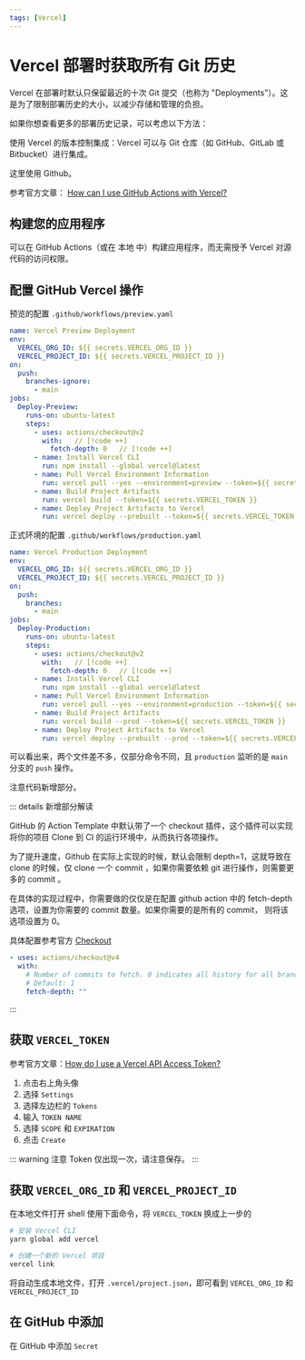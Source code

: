 ```yaml
---
tags: [Vercel]
---
```


# Vercel 部署时获取所有 Git 历史

Vercel 在部署时默认只保留最近的十次 Git 提交（也称为 "Deployments"）。这是为了限制部署历史的大小，以减少存储和管理的负担。

如果你想查看更多的部署历史记录，可以考虑以下方法：

使用 Vercel 的版本控制集成：Vercel 可以与 Git 仓库（如 GitHub、GitLab 或 Bitbucket）进行集成。

这里使用 Github。

参考官方文章： [How can I use GitHub Actions with Vercel?](https://vercel.com/guides/how-can-i-use-github-actions-with-vercel)

## 构建您的应用程序

可以在 GitHub Actions（或在 本地 中）构建应用程序，而无需授予 Vercel 对源代码的访问权限。

## 配置 GitHub Vercel 操作

预览的配置 `.github/workflows/preview.yaml`

```yaml
name: Vercel Preview Deployment
env:
  VERCEL_ORG_ID: ${{ secrets.VERCEL_ORG_ID }}
  VERCEL_PROJECT_ID: ${{ secrets.VERCEL_PROJECT_ID }}
on:
  push:
    branches-ignore:
      - main
jobs:
  Deploy-Preview:
    runs-on: ubuntu-latest
    steps:
      - uses: actions/checkout@v2
        with:   // [!code ++]
          fetch-depth: 0   // [!code ++]
      - name: Install Vercel CLI
        run: npm install --global vercel@latest
      - name: Pull Vercel Environment Information
        run: vercel pull --yes --environment=preview --token=${{ secrets.VERCEL_TOKEN }}
      - name: Build Project Artifacts
        run: vercel build --token=${{ secrets.VERCEL_TOKEN }}
      - name: Deploy Project Artifacts to Vercel
        run: vercel deploy --prebuilt --token=${{ secrets.VERCEL_TOKEN }}
```

正式环境的配置 `.github/workflows/production.yaml`

```yaml
name: Vercel Production Deployment
env:
  VERCEL_ORG_ID: ${{ secrets.VERCEL_ORG_ID }}
  VERCEL_PROJECT_ID: ${{ secrets.VERCEL_PROJECT_ID }}
on:
  push:
    branches:
      - main
jobs:
  Deploy-Production:
    runs-on: ubuntu-latest
    steps:
      - uses: actions/checkout@v2
        with:   // [!code ++]
          fetch-depth: 0   // [!code ++]
      - name: Install Vercel CLI
        run: npm install --global vercel@latest
      - name: Pull Vercel Environment Information
        run: vercel pull --yes --environment=production --token=${{ secrets.VERCEL_TOKEN }}
      - name: Build Project Artifacts
        run: vercel build --prod --token=${{ secrets.VERCEL_TOKEN }}
      - name: Deploy Project Artifacts to Vercel
        run: vercel deploy --prebuilt --prod --token=${{ secrets.VERCEL_TOKEN }}
```

可以看出来，两个文件差不多，仅部分命令不同，且 `production` 监听的是 `main` 分支的 `push` 操作。

注意代码新增部分。

::: details 新增部分解读

GitHub 的 Action Template 中默认带了一个 checkout 插件，这个插件可以实现将你的项目 Clone 到 CI 的运行环境中，从而执行各项操作。

为了提升速度，Github 在实际上实现的时候，默认会限制 depth=1，这就导致在 clone 的时候，仅 clone 一个 commit ，如果你需要依赖 git 进行操作，则需要更多的 commit 。

在具体的实现过程中，你需要做的仅仅是在配置 github action 中的 fetch-depth 选项，设置为你需要的 commit 数量。如果你需要的是所有的 commit， 则将该选项设置为 0。

具体配置参考官方 [Checkout](https://github.com/actions/checkout)

```yaml
- uses: actions/checkout@v4
  with:
    # Number of commits to fetch. 0 indicates all history for all branches and tags.
    # Default: 1
    fetch-depth: ""
```

:::

## 获取 `VERCEL_TOKEN`

参考官方文章：[How do I use a Vercel API Access Token?](https://vercel.com/guides/how-do-i-use-a-vercel-api-access-token)

1. 点击右上角头像
2. 选择 `Settings`
3. 选择左边栏的 `Tokens`
4. 输入 `TOKEN NAME`
5. 选择 `SCOPE` 和 `EXPIRATION`
6. 点击 `Create`

::: warning 注意
Token 仅出现一次，请注意保存。
:::

## 获取 `VERCEL_ORG_ID` 和 `VERCEL_PROJECT_ID`

在本地文件打开 shell 使用下面命令，将 `VERCEL_TOKEN` 换成上一步的

```sh
# 安装 Vercel CLI
yarn global add vercel

# 创建一个新的 Vercel 项目
vercel link
```

将自动生成本地文件，打开 `.vercel/project.json`，即可看到 `VERCEL_ORG_ID` 和 `VERCEL_PROJECT_ID`

## 在 GitHub 中添加

在 GitHub 中添加 `Secret`
